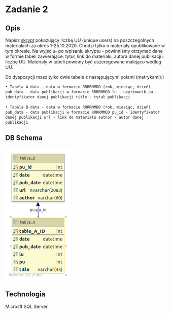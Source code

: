 # Zadanie 2

## Opis

Napisz [skrypt](https://github.com/marcel-lagoda/Problems-in-Sql/blob/65a68d7c766e65a8c47a5c80e848222bf913d406/Zadanie_2/code.sql#L34-L52) pokazujący liczbę UU (unique users) na poszczególnych materiałach za okres 1-25.10.2020. Chodzi tylko o materiały opublikowane w tym okresie. Na wyjściu- po wpisaniu skryptu - powinniśmy otrzymać dane w formie tabeli zawierające: tytuł, link do materiału, autora danej publikacji i liczbę UU. Materiały w tabeli powinny być uszeregowane malejąco według UU. 

Do dyspozycji masz tylko dwie tabele z następującymi polami (metrykami):)

    • Tabela A data - data w formacie RRRRMMDD (rok, miesiąc, dzień) pub_data - data publikacji w formacie RRRRMMDD lu - użytkownik pu - identyfikator danej publikacji title - tytuł publikacji
    
    • Tabela B data - data w formacie RRRRMMDD (rok, miesiąc, dzień) pub_data - data publikacji w formacie RRRRMMDD pu_id - identyfikator danej publikacji url - link do materiału author - autor danej publikacji
    
## DB Schema

![db](images/dbo.png)


## Technologia

Microsft SQL Server
